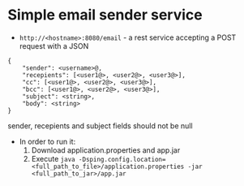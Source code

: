 # Simple email sender service

* `http://<hostname>:8080/email` - a rest service accepting a POST request with a JSON
	
```
{
	"sender": <username>@,
	"recepients": [<user1@>, <user2@>, <user3@>],
	"cc": [<user1@>, <user2@>, <user3@>],
	"bcc": [<user1@>, <user2@>, <user3@>],
	"subject": <string>,
	"body": <string>
}
```

sender, recepients and subject fields should not be null

* In order to run it:
  1. Download application.properties and app.jar
  2. Execute `java -Dsping.config.location=<full_path_to_file>/application.properties -jar <full_path_to_jar>/app.jar`
  
  


